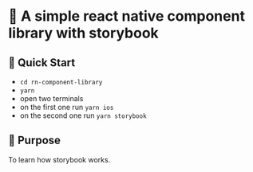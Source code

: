 # :iphone: A simple react native component library with storybook

## :rocket: Quick Start

- `cd rn-component-library`
- `yarn`
- open two terminals
- on the first one run `yarn ios`
- on the second one run `yarn storybook`

## :book: Purpose

To learn how storybook works.
